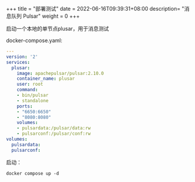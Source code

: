 
+++
title = "部署测试"
date =  2022-06-16T09:39:31+08:00
description= "消息队列 Pulsar"
weight = 0
+++

启动一个本地的单节点plusar，用于消息测试

docker-compose.yaml:

```yaml
---
version: '2'
services:
  plusar:
    image: apachepulsar/pulsar:2.10.0
    container_name: plusar
    user: root
    command:
    - bin/pulsar
    - standalone
    ports:
    - "6650:6650"
    - "8080:8080"
    volumes:
    - pulsardata:/pulsar/data:rw
    - pulsarconf:/pulsar/conf:rw
volumes:
  pulsardata:
  pulsarconf:
```

启动：

```shell
docker compose up -d
```
